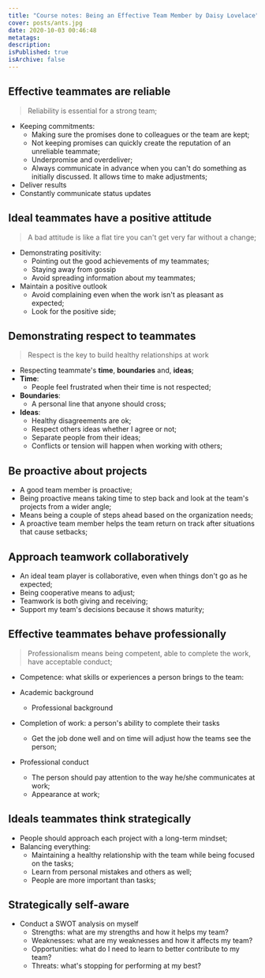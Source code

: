 ```yaml
---
title: "Course notes: Being an Effective Team Member by Daisy Lovelace"
cover: posts/ants.jpg
date: 2020-10-03 00:46:48
metatags:
description:
isPublished: true
isArchive: false
---
```


## Effective teammates are reliable

> Reliability is essential for a strong team;

- Keeping commitments:
  - Making sure the promises done to colleagues or the team are kept;
  - Not keeping promises can quickly create the reputation of an unreliable teammate;
  - Underpromise and overdeliver;
  - Always communicate in advance when you can't do something as initially discussed. It allows time to make adjustments;
- Deliver results
- Constantly communicate status updates

## Ideal teammates have a positive attitude

> A bad attitude is like a flat tire you can't get very far without a change;

- Demonstrating positivity:
  - Pointing out the good achievements of my teammates;
  - Staying away from gossip
  - Avoid spreading information about my teammates;
- Maintain a positive outlook
  - Avoid complaining even when the work isn't as pleasant as expected;
  - Look for the positive side;

## Demonstrating respect to teammates

> Respect is the key to build healthy relationships at work

- Respecting teammate's **time**, **boundaries** and, **ideas**;
- **Time**:
  - People feel frustrated when their time is not respected;
- **Boundaries**:
  - A personal line that anyone should cross;
- **Ideas**:
  - Healthy disagreements are ok;
  - Respect others ideas whether I agree or not;
  - Separate people from their ideas;
  - Conflicts or tension will happen when working with others;

## Be proactive about projects

- A good team member is proactive;
- Being proactive means taking time to step back and look at the team's projects from a wider angle;
- Means being a couple of steps ahead based on the organization needs;
- A proactive team member helps the team return on track after situations that cause setbacks;

## Approach teamwork collaboratively

- An ideal team player is collaborative, even when things don't go as he expected;
- Being cooperative means to adjust;
- Teamwork is both giving and receiving;
- Support my team's decisions because it shows maturity;

## Effective teammates behave professionally

> Professionalism means being competent, able to complete the work, have acceptable conduct;

- Competence: what skills or experiences a person brings to the team:

- Academic background
  - Professional background
- Completion of work: a person's ability to complete their tasks
  - Get the job done well and on time will adjust how the teams see the person;
- Professional conduct
  - The person should pay attention to the way he/she communicates at work;
  - Appearance at work;

## Ideals teammates think strategically

- People should approach each project with a long-term mindset;
- Balancing everything:
  - Maintaining a healthy relationship with the team while being focused on the tasks;
  - Learn from personal mistakes and others as well;
  - People are more important than tasks;

## Strategically self-aware

- Conduct a SWOT analysis on myself
  - Strengths: what are my strengths and how it helps my team?
  - Weaknesses: what are my weaknesses and how it affects my team?
  - Opportunities: what do I need to learn to better contribute to my team?
  - Threats: what's stopping for performing at my best?
